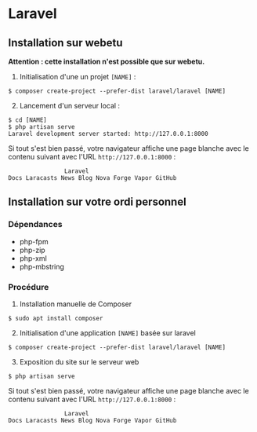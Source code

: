 Laravel
=======

Installation sur webetu
------------------------

**Attention : cette installation n'est possible que sur webetu.**

1. Initialisation d'une un projet `[NAME]` :

```
$ composer create-project --prefer-dist laravel/laravel [NAME]
```

2. Lancement d'un serveur local :

```
$ cd [NAME]
$ php artisan serve
Laravel development server started: http://127.0.0.1:8000
```

Si tout s'est bien passé, votre navigateur affiche une page blanche avec le contenu suivant avec l'URL `http://127.0.0.1:8000` :

```
                Laravel
Docs Laracasts News Blog Nova Forge Vapor GitHub
```


Installation sur votre ordi personnel
--------------------------------------

### Dépendances

- php-fpm
- php-zip
- php-xml
- php-mbstring

### Procédure

1. Installation manuelle de Composer

```
$ sudo apt install composer
```

2. Initialisation d'une application `[NAME]` basée sur laravel

```
$ composer create-project --prefer-dist laravel/laravel [NAME]
```

3. Exposition du site sur le serveur web

```
$ php artisan serve
```

Si tout s'est bien passé, votre navigateur affiche une page blanche avec le contenu suivant avec l'URL `http://127.0.0.1:8000` :

```
                Laravel
Docs Laracasts News Blog Nova Forge Vapor GitHub
```
